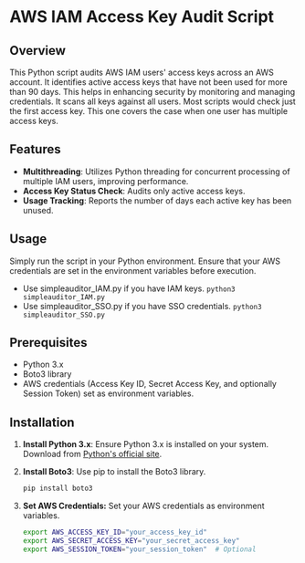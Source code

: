 # AWS IAM Access Key Audit Script

## Overview
This Python script audits AWS IAM users' access keys across an AWS account. It identifies active access keys that have not been used for more than 90 days. This helps in enhancing security by monitoring and managing credentials.
It scans all keys against all users. Most scripts would check just the first access key. This one covers the case when one user has multiple access keys.

## Features
- **Multithreading**: Utilizes Python threading for concurrent processing of multiple IAM users, improving performance.
- **Access Key Status Check**: Audits only active access keys.
- **Usage Tracking**: Reports the number of days each active key has been unused.

## Usage
Simply run the script in your Python environment. Ensure that your AWS credentials are set in the environment variables before execution.
   - Use simpleauditor_IAM.py if you have IAM keys.  `python3 simpleauditor_IAM.py`
   - Use simpleauditor_SSO.py if you have SSO credentials.  `python3 simpleauditor_SSO.py`

## Prerequisites
- Python 3.x
- Boto3 library
- AWS credentials (Access Key ID, Secret Access Key, and optionally Session Token) set as environment variables.

## Installation

1. **Install Python 3.x**:
   Ensure Python 3.x is installed on your system. Download from [Python's official site](https://www.python.org/downloads/).

2. **Install Boto3**:
   Use pip to install the Boto3 library.
   ```bash
   pip install boto3

3. **Set AWS Credentials:**
   Set your AWS credentials as environment variables.
   ```bash
   export AWS_ACCESS_KEY_ID="your_access_key_id"
   export AWS_SECRET_ACCESS_KEY="your_secret_access_key"
   export AWS_SESSION_TOKEN="your_session_token"  # Optional


